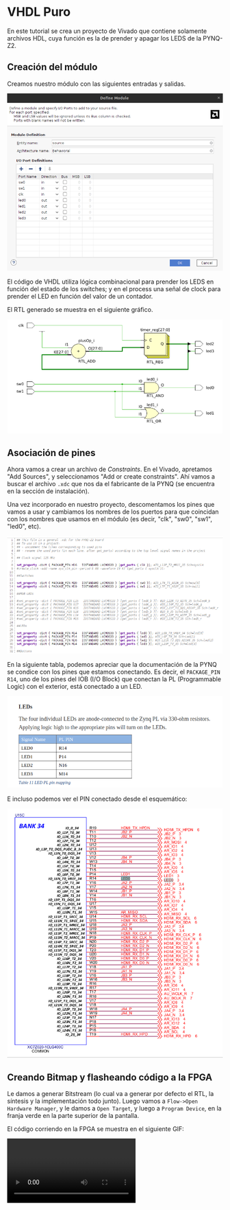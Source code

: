 # VHDL Puro

En este tutorial se crea un proyecto de Vivado que contiene solamente archivos HDL, cuya función es la de prender y apagar los LEDS de la PYNQ-Z2.

## Creación del módulo

Creamos nuestro módulo con las siguientes entradas y salidas.

![Entradas y salidas del módulo creado](images/create_module_led.png)

El código de VHDL utiliza lógica combinacional para prender los LEDS en función del estado de los switches; y en el process una señal de clock para prender el LED en función del valor de un contador.

El RTL generado se muestra en el siguiente gráfico.

![RTL](images/rtl.png)

## Asociación de pines

Ahora vamos a crear un archivo de *Constraints*. En el Vivado, apretamos "Add Sources", y seleccionamos "Add or create constraints". Ahí vamos a buscar el archivo `.xdc` que nos da el fabricante de la PYNQ (se encuentra en la sección de instalación).

Una vez incorporado en nuestro proyecto, descomentamos los pines que vamos a usar y cambiamos los nombres de los puertos para que coincidan con los nombres que usamos en el módulo (es decir, "clk", "sw0", "sw1", "led0", etc).

![Modification of the .xdc file](images/xdc.png)

En la siguiente tabla, podemos apreciar que la documentación de la PYNQ se condice con los pines que estamos conectando. Es decir, el `PACKAGE_PIN R14`, uno de los pines del IOB (I/O Block) que conectan la PL (Programmable Logic) con el exterior, está conectado a un LED.

![Asociación de pines entre la PL y la PYNQ](images/pynq_leds.png)

E incluso podemos ver el PIN conectado desde el esquemático:

![Esquemático de la PYNQ](images/led_schematic.png)

## Creando Bitmap y flasheando código a la FPGA

Le damos a generar Bitstream (lo cual va a generar por defecto el RTL, la síntesis y la implementación todo junto). Luego vamos a `Flow->Open Hardware Manager`, y le damos a `Open Target`, y luego a `Program Device`, en la franja verde en la parte superior de la pantalla.

El código corriendo en la FPGA se muestra en el siguiente GIF:

<video src="images/example_running.mp4" controls title="FPGA running example"></video>
